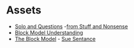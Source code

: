 # Assets

- [Solo and Questions](./solo-and-questions.png) -[from Stuff and Nonsense](https://bobthedog3.blogspot.com/2015/11/using-solo-taxonomy-to-help-to.html)
- [Block Model Understanding](https://blog.teachcomputing.org/quick-read-understanding-program-comprehension-using-the-block-model/)
- [The Block Model](./the-block-model.png) -
  [Sue Sentance](https://helloworld.raspberrypi.org/articles/hw14-the-i-in-primm)
